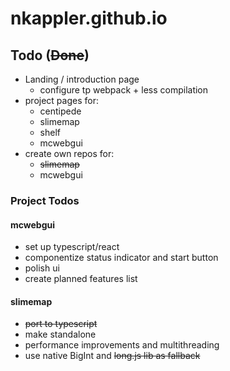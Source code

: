 # nkappler.github.io

Todo (~~Done~~)
---

- Landing / introduction page
  - configure tp webpack + less compilation
- project pages for:
  - centipede
  - slimemap
  - shelf
  - mcwebgui
- create own repos for:
  - ~~slimemap~~
  - mcwebgui

### Project Todos

#### mcwebgui
- set up typescript/react
- componentize status indicator and start button
- polish ui
- create planned features list

#### slimemap
- ~~port to typescript~~
- make standalone
- performance improvements and multithreading
- use native BigInt and ~~long.js lib as fallback~~
